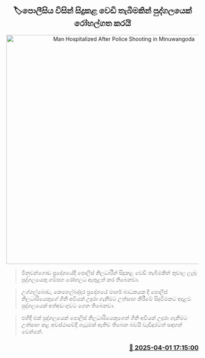 <p align='center'><b><h2 align='center' title='Man Hospitalized After Police Shooting in Minuwangoda'>🏷පොලීසිය විසින් සිදුකළ වෙඩි තැබීමකින් පුද්ගලයෙක් රෝහල්ගත කරයි</h2></b></p>
<p align='center'><img src='https://helakuru.sgp1.cdn.digitaloceanspaces.com/esana/images/lib/shooting[1].jpg' width='600' alt='Man Hospitalized After Police Shooting in Minuwangoda'></p>

> මිනුවන්ගොඩ ප්‍රදේශයේදී පොලිස් නිලධාරීන් සිදුකළ වෙඩි තැබීමකින් තුවාල ලැබූ පුද්ගලයෙකු ගම්පහ රෝහලට ඇතුළත් කර තිබෙනවා.

> උග්ගල්බොඩ, කෙහෙල්බද්දර ප්‍රදේශයේ මාර්ග බාධකයක දී පොලිස් නිලධාරියෙකුගේ ගිනි අවියක් උදුරා ගැනීමට උත්සාහ කිරීමේ සිදුවීමකට අදාළව පුද්ගලයෙක් අත්අඩංගුවට ගෙන තිබෙනවා.

> එහිදී එක් පුද්ගලයෙක් පොලිස් නිලධාරියෙකුගෙන් ගිනි අවියක් උදුරා ගැනීමට උත්සාහ කළ අවස්ථාවේදී ගැටුමක් ඇතිව තිබෙන බවයි වැඩිදුරටත් සඳහන් වෙන්නේ.



<h3 align='right'><a href='https://www.helakuru.lk/esana/p/108863/'>📅 2025-04-01 17:15:00</a></h3>
